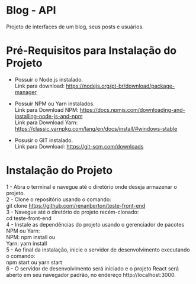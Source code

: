 # Blog - API

Projeto de interfaces de um blog, seus posts e usuários.

# Pré-Requisitos para Instalação do Projeto

- Possuir o Node.js instalado.  
Link para download: https://nodejs.org/pt-br/download/package-manager
- Possuir NPM ou Yarn instalados.  
Link para Download NPM: https://docs.npmjs.com/downloading-and-installing-node-js-and-npm   
Link para Download Yarn: https://classic.yarnpkg.com/lang/en/docs/install/#windows-stable

- Posusir o GIT instalado.  
  Link para Download: https://git-scm.com/downloads


# Instalação do Projeto

1 - Abra o terminal e navegue até o diretório onde deseja armazenar o projeto.    
2 - Clone o repositório usando o comando:   
git clone https://github.com/renanberton/teste-front-end  
3 - Navegue até o diretório do projeto recém-clonado:  
cd teste-front-end  
4 - Instale as dependências do projeto usando o gerenciador de pacotes NPM ou Yarn:  
NPM: npm install  ou  
Yarn: yarn install  
5 - Ao final da instalação, inicie o servidor de desenvolvimento executando o comando:  
npm start ou yarn start  
6 - O servidor de desenvolvimento será iniciado e o projeto React será aberto em seu navegador padrão, no endereço http://localhost:3000.